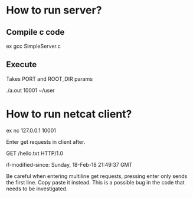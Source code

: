 # How to run server?

## Compile c code

ex gcc SimpleServer.c

## Execute

Takes PORT and ROOT_DIR params

./a.out 10001 ~/user

# How to run netcat client?

ex nc 127.0.0.1 10001

Enter get requests in client after.

GET /hello.txt HTTP/1.0

if-modified-since: Sunday, 18-Feb-18 21:49:37 GMT

Be careful when entering multiline get requests, pressing enter only sends the first line. Copy paste it instead.
This is a possible bug in the code that needs to be investigated.
